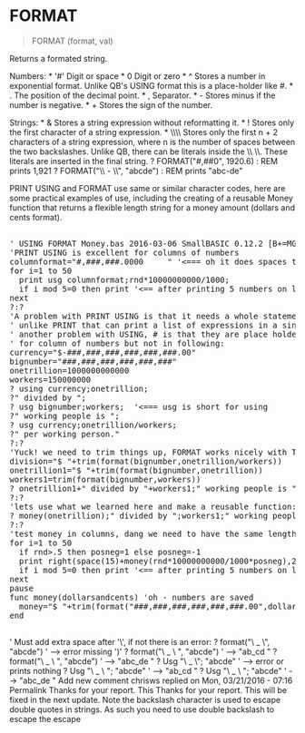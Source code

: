 # FORMAT

> FORMAT (format, val)

Returns a formated string.


<p>Numbers:
* '#' Digit or space
* 0 Digit or zero
* ^ Stores a number in exponential format. Unlike QB's USING format this is a place-holder like #.
* . The position of the decimal point.
* , Separator.
* - Stores minus if the number is negative.
* + Stores the sign of the number.
<p>Strings:
* & Stores a string expression without reformatting it.
* ! Stores only the first character of a string expression.
* \\\\  Stores only the first n + 2 characters of a string expression, where n is the number of spaces between the two backslashes. Unlike QB, there can be literals inside the \\ \\. These literals are inserted in the final string.
? FORMAT("#,##0", 1920.6) : REM prints 1,921
? FORMAT("\\  - \\", "abcde") : REM prints "abc-de"

PRINT USING and FORMAT use same or similar character codes, here are some practical examples of use, including the creating of a reusable Money function that returns a flexible length string for a money amount (dollars and cents format).
<pre>

' USING FORMAT Money.bas 2016-03-06 SmallBASIC 0.12.2 [B+=MGA]
'PRINT USING is excellent for columns of numbers
columnformat="#,###,###.0000     " '<=== oh it does spaces too!
for i=1 to 50
  print usg columnformat;rnd*10000000000/1000;
  if i mod 5=0 then print '<== after printing 5 numbers on line use print to start next line
next
?:?
'A problem with PRINT USING is that it needs a whole statement to itself,
' unlike PRINT that can print a list of expressions in a single statement (with ; , or +)
' another problem with USING, # is that they are place holders which is nice
' for column of numbers but not in following:
currency="$-###,###,###,###,###,###.00"
bignumber="###,###,###,###,###,###"
onetrillion=1000000000000
workers=150000000
? using currency;onetrillion;
?" divided by ";
? usg bignumber;workers;  '<=== usg is short for using
?" working people is ";
? usg currency;onetrillion/workers;
?" per working person."
?:?
'Yuck! we need to trim things up, FORMAT works nicely with TRIM
division="$ "+trim(format(bignumber,onetrillion/workers))
onetrillion1="$ "+trim(format(bignumber,onetrillion))
workers1=trim(format(bignumber,workers))
? onetrillion1+" divided by "+workers1;" working people is ";division;" per working person."
?:?
'lets use what we learned here and make a reusable function: money
? money(onetrillion);" divided by ";workers1;" working people is "+money(onetrillion/workers)+" per working person."
?:?
'test money in columns, dang we need to have the same length strings use RIGHT and SPACE
for i=1 to 50
  if rnd>.5 then posneg=1 else posneg=-1
  print right(space(15)+money(rnd*10000000000/1000*posneg),20);
  if i mod 5=0 then print '<== after printing 5 numbers on line use print to start next line
next
pause
func money(dollarsandcents) 'oh - numbers are saved
  money="$ "+trim(format("###,###,###,###,###,###.00",dollarsandcents))
end

</pre>

' Must add extra space after '\\', if not there is an error:
? format("\\ _ \\", "abcde")   ' --> error missing ')'
? format("\\ _ \\ ", "abcde")  ' --> "ab_cd "
? format("\\  _ \\ ", "abcde") ' --> "abc_de "
? Usg "\\ _ \\"; "abcde"   ' --> error or prints nothing
? Usg "\\ _ \\ "; "abcde"  ' --> "ab_cd "
? Usg "\\  _ \\ "; "abcde" ' --> "abc_de "
    Add new comment 
chrisws replied on Mon, 03/21/2016 - 07:16 Permalink
Thanks for your report. This
Thanks for your report. This will be fixed in the next update. Note the backslash character is used to escape double quotes in strings. As such you need to use double backslash to escape the escape
